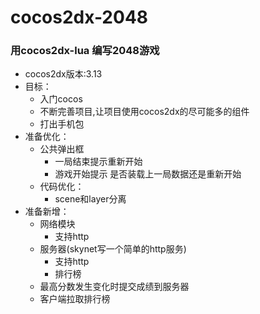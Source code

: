# cocos2dx-2048

### 用cocos2dx-lua 编写2048游戏 

* cocos2dx版本:3.13
* 目标： 
    - 入门cocos
    - 不断完善项目,让项目使用cocos2dx的尽可能多的组件
    - 打出手机包
* 准备优化：
	- 公共弹出框
		- 一局结束提示重新开始
		- 游戏开始提示 是否装载上一局数据还是重新开始
	- 代码优化：
		- scene和layer分离
* 准备新增：
	- 网络模块
		- 支持http
	- 服务器(skynet写一个简单的http服务)
		- 支持http
		- 排行榜
	- 最高分数发生变化时提交成绩到服务器
	- 客户端拉取排行榜